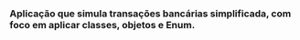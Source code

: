### Aplicação que simula transações bancárias simplificada, com foco em aplicar classes, objetos e Enum.
